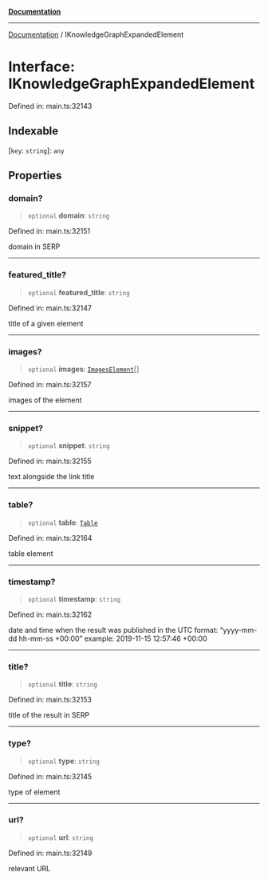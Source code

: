 [**Documentation**](../README.md)

***

[Documentation](../README.md) / IKnowledgeGraphExpandedElement

# Interface: IKnowledgeGraphExpandedElement

Defined in: main.ts:32143

## Indexable

\[`key`: `string`\]: `any`

## Properties

### domain?

> `optional` **domain**: `string`

Defined in: main.ts:32151

domain in SERP

***

### featured\_title?

> `optional` **featured\_title**: `string`

Defined in: main.ts:32147

title of a given element

***

### images?

> `optional` **images**: [`ImagesElement`](../classes/ImagesElement.md)[]

Defined in: main.ts:32157

images of the element

***

### snippet?

> `optional` **snippet**: `string`

Defined in: main.ts:32155

text alongside the link title

***

### table?

> `optional` **table**: [`Table`](../classes/Table.md)

Defined in: main.ts:32164

table element

***

### timestamp?

> `optional` **timestamp**: `string`

Defined in: main.ts:32162

date and time when the result was published
in the UTC format: “yyyy-mm-dd hh-mm-ss +00:00”
example:
2019-11-15 12:57:46 +00:00

***

### title?

> `optional` **title**: `string`

Defined in: main.ts:32153

title of the result in SERP

***

### type?

> `optional` **type**: `string`

Defined in: main.ts:32145

type of element

***

### url?

> `optional` **url**: `string`

Defined in: main.ts:32149

relevant URL
